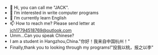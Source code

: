 - 👋 Hi, you can call me "JACK".
- 👀 I’m interested in write computer programs
- 🌱 I’m currently learn English
- 📫 How to reach me? Please send letter at jch17794518769@outlook.com
- Umm...Can you speak Chinese?
- I am a student in Hangzhou,China."你好！我来自中国杭州！"
- Finally,thank you to looking through my programs!"投我以桃，报之以李"
<!---
dsfsfsbbnt/dsfsfsbbnt is a ✨ special ✨ repository because its `README.md` (this file) appears on your GitHub profile.
You can click the Preview link to take a look at your changes.
--->
